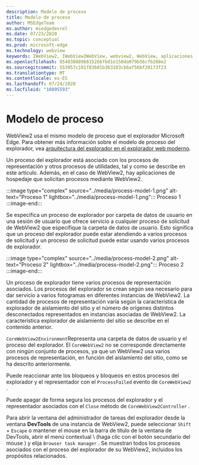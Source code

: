 ```yaml
---
description: Modelo de proceso
title: Modelo de proceso
author: MSEdgeTeam
ms.author: msedgedevrel
ms.date: 07/23/2020
ms.topic: conceptual
ms.prod: microsoft-edge
ms.technology: webview
keywords: IWebView2, IWebView2WebView, webview2, WebView, aplicaciones WPF, WPF, Edge, ICoreWebView2, ICoreWebView2Host, control de explorador, HTML Edge
ms.openlocfilehash: 8548308896815266fbd1e150da979b56cfb268e2
ms.sourcegitcommit: 553957c101f83681b363103cb6af56bf20173f23
ms.translationtype: MT
ms.contentlocale: es-ES
ms.lasthandoff: 07/24/2020
ms.locfileid: "10895593"
---
```

# Modelo de proceso  

WebView2 usa el mismo modelo de proceso que el explorador Microsoft Edge.  Para obtener más información sobre el modelo de proceso del explorador, vea [arquitectura del explorador en el explorador web moderno][GoogleDeveloperWebUpdates201809InsideBrowserPart1BrowserArchitecture]. 

Un proceso del explorador está asociado con los procesos de representación y otros procesos de utilidades, tal y como se describe en este artículo.  Además, en el caso de WebView2, hay aplicaciones de hospedaje que solicitan procesos mediante WebView2.  

:::image type="complex" source="../media/process-model-1.png" alt-text="Proceso 1" lightbox="../media/process-model-1.png":::
   Proceso 1  
:::image-end:::  

Se especifica un proceso de explorador por carpeta de datos de usuario en una sesión de usuario que ofrece servicio a cualquier proceso de solicitud de WebView2 que especifique la carpeta de datos de usuario.  Esto significa que un proceso del explorador puede estar atendiendo a varios procesos de solicitud y un proceso de solicitud puede estar usando varios procesos de explorador.  

:::image type="complex" source="../media/process-model-2.png" alt-text="Proceso 2" lightbox="../media/process-model-2.png":::
   Proceso 2  
:::image-end:::  

Un proceso de explorador tiene varios procesos de representación asociados.  Los procesos del explorador se crean según sea necesario para dar servicio a varios fotogramas en diferentes instancias de WebView2.  La cantidad de procesos de representación varía según la característica de explorador de aislamiento del sitio y el número de orígenes distintos desconectados representados en instancias asociadas de WebView2.  La característica explorador de aislamiento del sitio se describe en el contenido anterior.  

`CoreWebView2Environment`Representa una carpeta de datos de usuario y el proceso del explorador.  El `CoreWebView2` no se corresponde directamente con ningún conjunto de procesos, ya que un WebView2 usa varios procesos de representación, en función del aislamiento del sitio, como se ha descrito anteriormente.  

Puede reaccionar ante los bloqueos y bloqueos en estos procesos del explorador y el representador con el `ProcessFailed` evento de `CoreWebView2` .  

Puede apagar de forma segura los procesos del explorador y el representador asociados con el `Close` método de `CoreWebView2Controller` .  

Para abrir la ventana del administrador de tareas del explorador desde la ventana **DevTools** de una instancia de WebView2, puede seleccionar `Shift` + `Escape` o mantener el mouse en la barra de título de la ventana de DevTools, abrir el menú contextual \ (haga clic con el botón secundario del mouse \) y elija `Browser task manager` .  Se muestran todos los procesos asociados con el proceso del explorador de su WebView2, incluidos los propósitos relacionados.  

<!-- links -->  

[GoogleDeveloperWebUpdates201809InsideBrowserPart1BrowserArchitecture]: https://developers.google.com/web/updates/2018/09/inside-browser-part1#browser-architecture "Arquitectura del navegador-en el explorador web moderno (parte 1)"  
